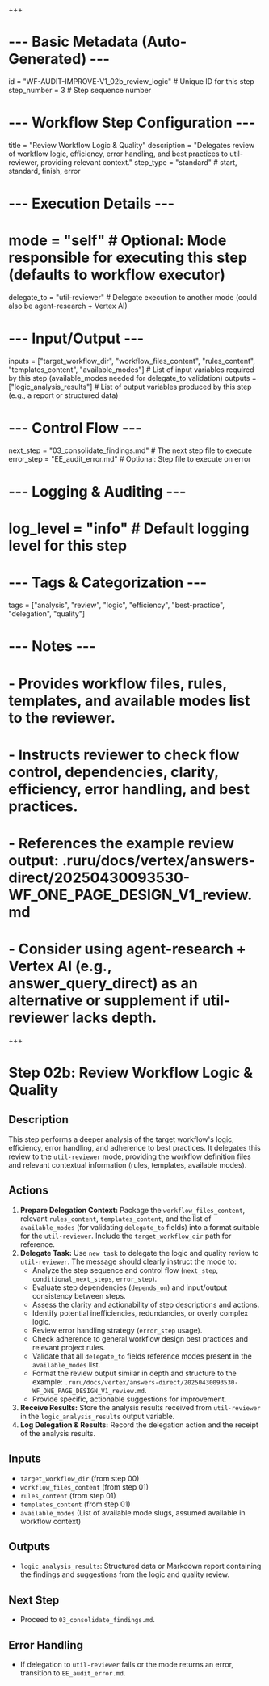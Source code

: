+++
# --- Basic Metadata (Auto-Generated) ---
id = "WF-AUDIT-IMPROVE-V1_02b_review_logic" # Unique ID for this step
step_number = 3 # Step sequence number
# --- Workflow Step Configuration ---
title = "Review Workflow Logic & Quality"
description = "Delegates review of workflow logic, efficiency, error handling, and best practices to util-reviewer, providing relevant context."
step_type = "standard" # start, standard, finish, error
# --- Execution Details ---
# mode = "self" # Optional: Mode responsible for executing this step (defaults to workflow executor)
delegate_to = "util-reviewer" # Delegate execution to another mode (could also be agent-research + Vertex AI)
# --- Input/Output ---
inputs = ["target_workflow_dir", "workflow_files_content", "rules_content", "templates_content", "available_modes"] # List of input variables required by this step (available_modes needed for delegate_to validation)
outputs = ["logic_analysis_results"] # List of output variables produced by this step (e.g., a report or structured data)
# --- Control Flow ---
next_step = "03_consolidate_findings.md" # The next step file to execute
error_step = "EE_audit_error.md" # Optional: Step file to execute on error
# --- Logging & Auditing ---
# log_level = "info" # Default logging level for this step
# --- Tags & Categorization ---
tags = ["analysis", "review", "logic", "efficiency", "best-practice", "delegation", "quality"]
# --- Notes ---
# - Provides workflow files, rules, templates, and available modes list to the reviewer.
# - Instructs reviewer to check flow control, dependencies, clarity, efficiency, error handling, and best practices.
# - References the example review output: .ruru/docs/vertex/answers-direct/20250430093530-WF_ONE_PAGE_DESIGN_V1_review.md
# - Consider using agent-research + Vertex AI (e.g., answer_query_direct) as an alternative or supplement if util-reviewer lacks depth.
+++

# Step 02b: Review Workflow Logic & Quality

## Description

This step performs a deeper analysis of the target workflow's logic, efficiency, error handling, and adherence to best practices. It delegates this review to the `util-reviewer` mode, providing the workflow definition files and relevant contextual information (rules, templates, available modes).

## Actions

1.  **Prepare Delegation Context:** Package the `workflow_files_content`, relevant `rules_content`, `templates_content`, and the list of `available_modes` (for validating `delegate_to` fields) into a format suitable for the `util-reviewer`. Include the `target_workflow_dir` path for reference.
2.  **Delegate Task:** Use `new_task` to delegate the logic and quality review to `util-reviewer`. The message should clearly instruct the mode to:
    *   Analyze the step sequence and control flow (`next_step`, `conditional_next_steps`, `error_step`).
    *   Evaluate step dependencies (`depends_on`) and input/output consistency between steps.
    *   Assess the clarity and actionability of step descriptions and actions.
    *   Identify potential inefficiencies, redundancies, or overly complex logic.
    *   Review error handling strategy (`error_step` usage).
    *   Check adherence to general workflow design best practices and relevant project rules.
    *   Validate that all `delegate_to` fields reference modes present in the `available_modes` list.
    *   Format the review output similar in depth and structure to the example: `.ruru/docs/vertex/answers-direct/20250430093530-WF_ONE_PAGE_DESIGN_V1_review.md`.
    *   Provide specific, actionable suggestions for improvement.
3.  **Receive Results:** Store the analysis results received from `util-reviewer` in the `logic_analysis_results` output variable.
4.  **Log Delegation & Results:** Record the delegation action and the receipt of the analysis results.

## Inputs

*   `target_workflow_dir` (from step 00)
*   `workflow_files_content` (from step 01)
*   `rules_content` (from step 01)
*   `templates_content` (from step 01)
*   `available_modes` (List of available mode slugs, assumed available in workflow context)

## Outputs

*   `logic_analysis_results`: Structured data or Markdown report containing the findings and suggestions from the logic and quality review.

## Next Step

*   Proceed to `03_consolidate_findings.md`.

## Error Handling

*   If delegation to `util-reviewer` fails or the mode returns an error, transition to `EE_audit_error.md`.
